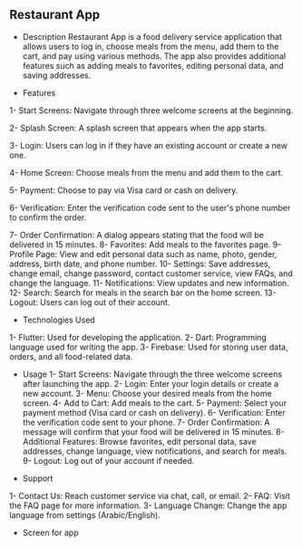 ## Restaurant App

- Description
Restaurant App is a food delivery service application that allows users to log in, choose meals from the menu, add them to the cart, and pay using various methods. The app also provides additional features such as adding meals to favorites, editing personal data, and saving addresses.

- Features
  
1- Start Screens: Navigate through three welcome screens at the beginning.

2- Splash Screen: A splash screen that appears when the app starts.

3- Login: Users can log in if they have an existing account or create a new one.

4- Home Screen: Choose meals from the menu and add them to the cart.

5- Payment: Choose to pay via Visa card or cash on delivery.

6- Verification: Enter the verification code sent to the user's phone number to confirm the order.

7- Order Confirmation: A dialog appears stating that the food will be delivered in 15 minutes.
8- Favorites: Add meals to the favorites page.
9- Profile Page: View and edit personal data such as name, photo, gender, address, birth date, and phone number.
10- Settings: Save addresses, change email, change password, contact customer service, view FAQs, and change the language.
11- Notifications: View updates and new information.
12- Search: Search for meals in the search bar on the home screen.
13- Logout: Users can log out of their account.
  
- Technologies Used
  
1- Flutter: Used for developing the application.
2- Dart: Programming language used for writing the app.
3- Firebase: Used for storing user data, orders, and all food-related data.

- Usage
1- Start Screens: Navigate through the three welcome screens after launching the app.
2- Login: Enter your login details or create a new account.
3- Menu: Choose your desired meals from the home screen.
4- Add to Cart: Add meals to the cart.
5- Payment: Select your payment method (Visa card or cash on delivery).
6- Verification: Enter the verification code sent to your phone.
7- Order Confirmation: A message will confirm that your food will be delivered in 15 minutes.
8- Additional Features: Browse favorites, edit personal data, save addresses, change language, view notifications, and search for meals.
9- Logout: Log out of your account if needed.
  
- Support
  
1- Contact Us: Reach customer service via chat, call, or email.
2- FAQ: Visit the FAQ page for more information.
3- Language Change: Change the app language from settings (Arabic/English).

- Screen for app
  
